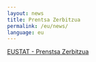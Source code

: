 ```yaml
---
layout: news
title: Prentsa Zerbitzua
permalink: /eu/news/
language: eu
---
```



[EUSTAT - Prenstsa Zerbitzua](https://www.eustat.eus/notas_c.html)
